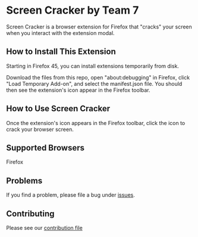 # Screen Cracker by Team 7

Screen Cracker is a browser extension for Firefox that "cracks" your screen when you interact with the extension modal.

## How to Install This Extension
Starting in Firefox 45, you can install extensions temporarily from disk.

Download the files from this repo, open "about:debugging" in Firefox, click "Load Temporary Add-on", and select the manifest.json file. You should then see the extension's icon appear in the Firefox toolbar.

## How to Use Screen Cracker
Once the extension's icon appears in the Firefox toolbar, click the icon to crack your browser screen.

## Supported Browsers
Firefox

## Problems
If you find a problem, please file a bug under [issues](https://github.com/nyu-ossd-s19/screen-cracker-team-7/issues).

## Contributing
Please see our [contribution file](https://github.com/nyu-ossd-s19/screen-cracker-team-7/blob/master/CONTRIBUTING.md)
